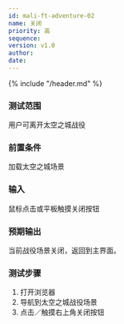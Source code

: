 ```yaml
---
id: mali-ft-adventure-02
name: 关闭
priority: 高
sequence: 
version: v1.0
author: 
date: 
---
```


{% include "/header.md" %}


### 测试范围

  用户可离开太空之城战役

### 前置条件
  加载太空之城场景

### 输入
  鼠标点击或平板触摸关闭按钮

### 预期输出
  当前战役场景关闭，返回到主界面。

### 测试步骤
  1. 打开浏览器
  2. 导航到太空之城战役场景
  3. 点击／触摸右上角关闭按钮
